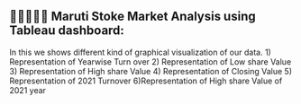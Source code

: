 ## 👩🏼‍🤝‍👩🏼 Maruti Stoke Market Analysis using Tableau dashboard:

In this we shows different kind of graphical visualization of our data.
    1) Representation of Yearwise Turn over
    2) Representation of Low share Value
    3) Representation of High share Value
    4) Representation of Closing Value
    5) Representation of 2021 Turnover
    6)Representation of High share Value of 2021 year


